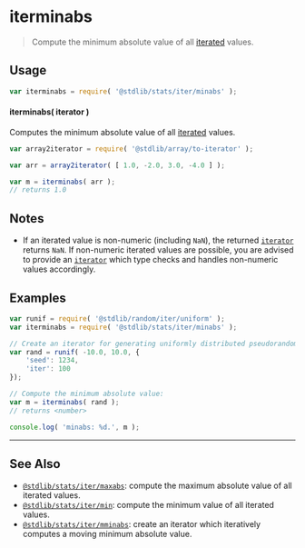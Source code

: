 <!--

@license Apache-2.0

Copyright (c) 2019 The Stdlib Authors.

Licensed under the Apache License, Version 2.0 (the "License");
you may not use this file except in compliance with the License.
You may obtain a copy of the License at

   http://www.apache.org/licenses/LICENSE-2.0

Unless required by applicable law or agreed to in writing, software
distributed under the License is distributed on an "AS IS" BASIS,
WITHOUT WARRANTIES OR CONDITIONS OF ANY KIND, either express or implied.
See the License for the specific language governing permissions and
limitations under the License.

-->

# iterminabs

> Compute the minimum absolute value of all [iterated][mdn-iterator-protocol] values.

<section class="intro">

</section>

<!-- /.intro -->

<!-- Package usage documentation. -->

<section class="usage">

## Usage

```javascript
var iterminabs = require( '@stdlib/stats/iter/minabs' );
```

#### iterminabs( iterator )

Computes the minimum absolute value of all [iterated][mdn-iterator-protocol] values.

```javascript
var array2iterator = require( '@stdlib/array/to-iterator' );

var arr = array2iterator( [ 1.0, -2.0, 3.0, -4.0 ] );

var m = iterminabs( arr );
// returns 1.0
```

</section>

<!-- /.usage -->

<!-- Package usage notes. Make sure to keep an empty line after the `section` element and another before the `/section` close. -->

<section class="notes">

## Notes

-   If an iterated value is non-numeric (including `NaN`), the returned [`iterator`][mdn-iterator-protocol] returns `NaN`. If non-numeric iterated values are possible, you are advised to provide an [`iterator`][mdn-iterator-protocol] which type checks and handles non-numeric values accordingly.

</section>

<!-- /.notes -->

<!-- Package usage examples. -->

<section class="examples">

## Examples

<!-- eslint no-undef: "error" -->

```javascript
var runif = require( '@stdlib/random/iter/uniform' );
var iterminabs = require( '@stdlib/stats/iter/minabs' );

// Create an iterator for generating uniformly distributed pseudorandom numbers:
var rand = runif( -10.0, 10.0, {
    'seed': 1234,
    'iter': 100
});

// Compute the minimum absolute value:
var m = iterminabs( rand );
// returns <number>

console.log( 'minabs: %d.', m );
```

</section>

<!-- /.examples -->

<!-- Section to include cited references. If references are included, add a horizontal rule *before* the section. Make sure to keep an empty line after the `section` element and another before the `/section` close. -->

<section class="references">

</section>

<!-- /.references -->

<!-- Section for related `stdlib` packages. Do not manually edit this section, as it is automatically populated. -->

<section class="related">

* * *

## See Also

-   [`@stdlib/stats/iter/maxabs`][@stdlib/stats/iter/maxabs]: compute the maximum absolute value of all iterated values.
-   [`@stdlib/stats/iter/min`][@stdlib/stats/iter/min]: compute the minimum value of all iterated values.
-   [`@stdlib/stats/iter/mminabs`][@stdlib/stats/iter/mminabs]: create an iterator which iteratively computes a moving minimum absolute value.

</section>

<!-- /.related -->

<!-- Section for all links. Make sure to keep an empty line after the `section` element and another before the `/section` close. -->

<section class="links">

[mdn-iterator-protocol]: https://developer.mozilla.org/en-US/docs/Web/JavaScript/Reference/Iteration_protocols#The_iterator_protocol

<!-- <related-links> -->

[@stdlib/stats/iter/maxabs]: https://github.com/stdlib-js/stdlib/tree/develop/lib/node_modules/%40stdlib/stats/iter/maxabs

[@stdlib/stats/iter/min]: https://github.com/stdlib-js/stdlib/tree/develop/lib/node_modules/%40stdlib/stats/iter/min

[@stdlib/stats/iter/mminabs]: https://github.com/stdlib-js/stdlib/tree/develop/lib/node_modules/%40stdlib/stats/iter/mminabs

<!-- </related-links> -->

</section>

<!-- /.links -->

